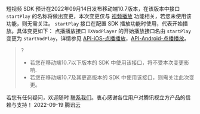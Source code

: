 短视频 SDK 预计在2022年09月14日发布移动端10.7版本，在该版本中接口 `startPlay` 的名称将做出变更，本次变更仅与 [视频播放](https://cloud.tencent.com/document/product/584/72736) 功能相关，若您未使用该功能，则无需关注。
`startPlay` 接口在配置 SDK 播放功能时使用，代表开始播放。具体变更如下：
点播播放接口 `TXVodPlayer` 的开始播放接口名由 `startPlay` 变更为 `startVodPlay`，详情参见 [API-iOS-点播播放](https://cloud.tencent.com/document/product/881/67109#.E6.92.AD.E6.94.BE.E5.9F.BA.E7.A1.80.E6.8E.A5.E5.8F.A3)，[API-Android-点播播放](https://cloud.tencent.com/document/product/881/67111#.E6.92.AD.E6.94.BE.E5.9F.BA.E7.A1.80.E6.8E.A5.E5.8F.A3)。
>?
>- 若您在移动端10.7以下版本的 SDK 中使用该接口，将不受本次变更影响.
>- 若您在移动端10.7及其更高版本的 SDK 中使用该接口，则需关注此次变更。

若您有任何疑问，欢迎随时 [联系我们](https://cloud.tencent.com/document/product/1449/56948)。衷心感谢各位用户对腾讯视立方产品的信赖与支持！
2022-09-19
腾讯云

